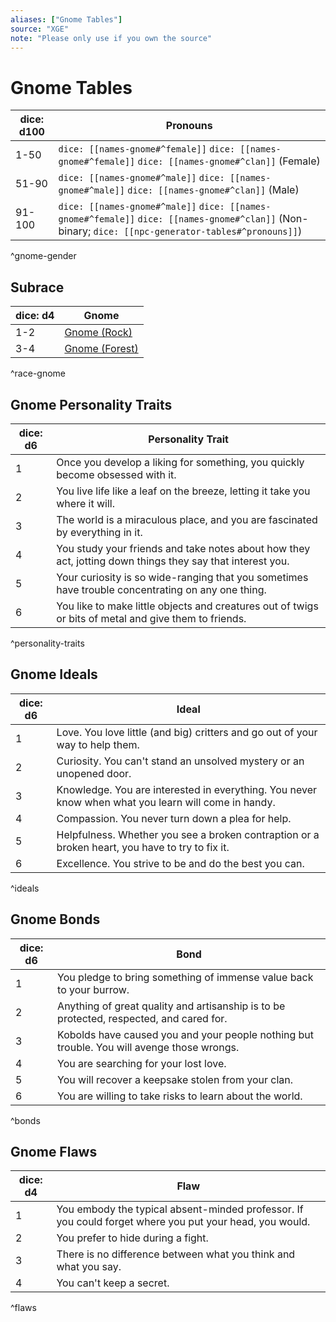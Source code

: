 ```yaml
---
aliases: ["Gnome Tables"]
source: "XGE"
note: "Please only use if you own the source"
---
```

# Gnome Tables

| dice: d100 | Pronouns                                              | 
| ---------- | ----------------------------------------------------- |
| 1-50       | `dice: [[names-gnome#^female]]` `dice: [[names-gnome#^female]]` `dice: [[names-gnome#^clan]]` (Female) |
| 51-90      | `dice: [[names-gnome#^male]]` `dice: [[names-gnome#^male]]` `dice: [[names-gnome#^clan]]` (Male)   |
| 91-100     | `dice: [[names-gnome#^male]]` `dice: [[names-gnome#^female]]` `dice: [[names-gnome#^clan]]` (Non-binary; `dice: [[npc-generator-tables#^pronouns]]`) |
^gnome-gender

## Subrace

| dice: d4  | Gnome                                   |
| --------- | --------------------------------------- |
| 1-2       | [Gnome (Rock)](races/gnome-rock.md)     |
| 3-4       | [Gnome (Forest)](races/gnome-forest.md) |
^race-gnome

## Gnome Personality Traits

| dice: d6 | Personality Trait  |
|---------|--------------|
| 1 | Once you develop a liking for something, you quickly become obsessed with it.  |
| 2 | You live life like a leaf on the breeze, letting it take you where it will.  |
| 3 | The world is a miraculous place, and you are fascinated by everything in it.  |
| 4 | You study your friends and take notes about how they act, jotting down things they say that interest you.  |
| 5 | Your curiosity is so wide-ranging that you sometimes have trouble concentrating on any one thing.  |
| 6 | You like to make little objects and creatures out of twigs or bits of metal and give them to friends.  |
^personality-traits

## Gnome Ideals

| dice: d6 | Ideal  |
|---------|--------------|
| 1 | Love. You love little (and big) critters and go out of your way to help them.  |
| 2 | Curiosity. You can't stand an unsolved mystery or an unopened door.  |
| 3 | Knowledge. You are interested in everything. You never know when what you learn will come in handy.  |
| 4 | Compassion. You never turn down a plea for help.  |
| 5 | Helpfulness. Whether you see a broken contraption or a broken heart, you have to try to fix it.  |
| 6 | Excellence. You strive to be and do the best you can.  |
^ideals

## Gnome Bonds

| dice: d6 | Bond  |
|---------|--------------|
| 1 | You pledge to bring something of immense value back to your burrow.  |
| 2 | Anything of great quality and artisanship is to be protected, respected, and cared for.  |
| 3 | Kobolds have caused you and your people nothing but trouble. You will avenge those wrongs.  |
| 4 | You are searching for your lost love.  |
| 5 | You will recover a keepsake stolen from your clan.  |
| 6 | You are willing to take risks to learn about the world.  |
^bonds

## Gnome Flaws

| dice: d4 | Flaw  |
|---------|--------------|
| 1 | You embody the typical absent-minded professor. If you could forget where you put your head, you would.  |
| 2 | You prefer to hide during a fight.  |
| 3 | There is no difference between what you think and what you say.  |
| 4 | You can't keep a secret.  |
^flaws
